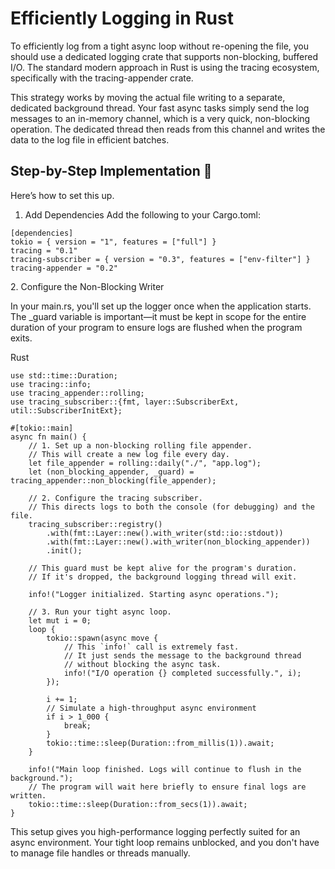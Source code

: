 # Efficiently Logging in Rust
To efficiently log from a tight async loop without re-opening the file, you should use a dedicated logging crate that supports non-blocking, buffered I/O. The standard modern approach in Rust is using the tracing ecosystem, specifically with the tracing-appender crate.

This strategy works by moving the actual file writing to a separate, dedicated background thread. Your fast async tasks simply send the log messages to an in-memory channel, which is a very quick, non-blocking operation. The dedicated thread then reads from this channel and writes the data to the log file in efficient batches.

## Step-by-Step Implementation 🦀

Here’s how to set this up.

1. Add Dependencies
Add the following to your Cargo.toml:

```
[dependencies]
tokio = { version = "1", features = ["full"] }
tracing = "0.1"
tracing-subscriber = { version = "0.3", features = ["env-filter"] }
tracing-appender = "0.2"
```

2\. Configure the Non-Blocking Writer

In your main.rs, you'll set up the logger once when the application starts. The _guard variable is important—it must be kept in scope for the entire duration of your program to ensure logs are flushed when the program exits.

Rust

```
use std::time::Duration;
use tracing::info;
use tracing_appender::rolling;
use tracing_subscriber::{fmt, layer::SubscriberExt, util::SubscriberInitExt};

#[tokio::main]
async fn main() {
    // 1. Set up a non-blocking rolling file appender.
    // This will create a new log file every day.
    let file_appender = rolling::daily("./", "app.log");
    let (non_blocking_appender, _guard) = tracing_appender::non_blocking(file_appender);

    // 2. Configure the tracing subscriber.
    // This directs logs to both the console (for debugging) and the file.
    tracing_subscriber::registry()
        .with(fmt::Layer::new().with_writer(std::io::stdout))
        .with(fmt::Layer::new().with_writer(non_blocking_appender))
        .init();

    // This guard must be kept alive for the program's duration.
    // If it's dropped, the background logging thread will exit.

    info!("Logger initialized. Starting async operations.");

    // 3. Run your tight async loop.
    let mut i = 0;
    loop {
        tokio::spawn(async move {
            // This `info!` call is extremely fast.
            // It just sends the message to the background thread
            // without blocking the async task.
            info!("I/O operation {} completed successfully.", i);
        });

        i += 1;
        // Simulate a high-throughput async environment
        if i > 1_000 {
            break;
        }
        tokio::time::sleep(Duration::from_millis(1)).await;
    }

    info!("Main loop finished. Logs will continue to flush in the background.");
    // The program will wait here briefly to ensure final logs are written.
    tokio::time::sleep(Duration::from_secs(1)).await;
}
```

This setup gives you high-performance logging perfectly suited for an async environment. Your tight loop remains unblocked, and you don't have to manage file handles or threads manually.
